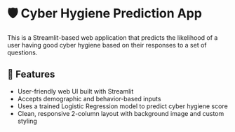
# 🛡️ Cyber Hygiene Prediction App

This is a Streamlit-based web application that predicts the likelihood of a user having good cyber hygiene based on their responses to a set of questions.

## 🚀 Features
- User-friendly web UI built with Streamlit
- Accepts demographic and behavior-based inputs
- Uses a trained Logistic Regression model to predict cyber hygiene score
- Clean, responsive 2-column layout with background image and custom styling
